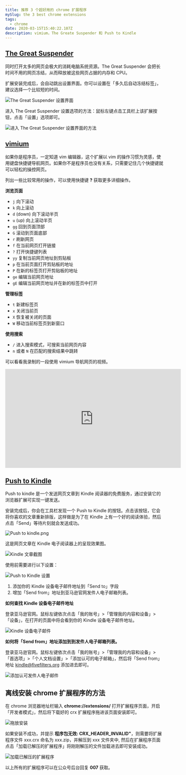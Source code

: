 ```yaml
---
title: 推荐 3 个超好用的 chrome 扩展程序
mySlug: the 3 best chrome extensions
tags:
  - chrome
date: 2020-03-15T15:40:22.107Z
description: vimium，The Greate Suspender 和 Push to Kindle
---
```

## [The Great Suspender](https://chrome.google.com/webstore/detail/the-great-suspender/klbibkeccnjlkjkiokjodocebajanakg?hl=en)

同时打开太多的网页会极大的消耗电脑系统资源。The Great Suspender 会把长时间不用的网页冻结，从而释放被这些网页占据的内存和 CPU。

扩展安装完成后，会自动跳出设置界面。你可以设置在「多久后自动冻结标签」，建议选择一个比较短的时间。

![The Great Suspender 设置界面](https://i.loli.net/2020/03/15/iZ8wxqdtM7KjGNm.png)

进入 The Great Suspender 设置选项的方法：鼠标左键点击工具栏上该扩展按钮，点击「设置」选项即可。

![进入 The Great Suspender 设置界面的方法](https://i.loli.net/2020/03/15/weyhN29suYt51xb.png)

## [vimium](http://vimium.github.io/)

如果你是程序员，一定知道 vim 编辑器，这个扩展以 vim 的操作习惯为灵感，使用键盘快捷键导航网页。如果你不是程序员也没有关系，只需要记住几个快捷键就可以轻松的操控网页。

列出一些比较常用的操作，可以使用快捷键 **?** 获取更多详细操作。

**浏览页面**

- `j` 向下滚动
- `k` 向上滚动
- `d` (down) 向下滚动半页
- `u` (up) 向上滚动半页
- `gg` 回到页面顶部
- `G` 滚动到页面底部
- `r` 刷新网页
- `f` 在当前网页打开链接
- `?` 打开快捷键列表
- `yy` 复制当前网页地址到剪贴板
- `p` 在当前页面打开剪贴板的地址
- `P` 在新的标签页打开剪贴板的地址
- `ge` 编辑当前网页地址
- `gE` 编辑当前网页地址并在新的标签页中打开

**管理标签**

- `t` 新建标签页
- `x` 关闭当前页
- `X` 恢复被关闭的页面
- `W` 移动当前标签页到新窗口

**使用搜索**

- `/` 进入搜索模式，可搜索当前网页内容
- `n` 或者 `N` 在匹配的搜索结果中跳转

可以看看我录制的一段使用 vimium 导航网页的视频。

<div class="iframe-wrapper">
<iframe width="560" height="315" src="https://www.youtube.com/embed/ZJtL0STNgLM" frameborder="0" allow="accelerometer; autoplay; encrypted-media; gyroscope; picture-in-picture" allowfullscreen></iframe>
</div>

## [Push to Kindle](https://chrome.google.com/webstore/detail/push-to-kindle/pnaiinchjaonopoejhknmgjingcnaloc)

Push to kindle 是一个发送网页文章到 Kindle 阅读器的免费服务，通过安装它的浏览器扩展可实现一键发送。

安装完成后，你会在工具栏发现一个 Push to Kindle 的按钮。点击该按钮，它会将你喜欢的文章重新排版，这样做是为了在 Kindle 上有一个好的阅读体验，然后点击「Send」等待片刻就会发送成功。

![Push to kindle.png](https://i.loli.net/2020/03/19/4TpsngJ1hYMmalu.png)

这是网页文章在 Kindle 电子阅读器上的呈现效果图。

![Kindle 文章截图](https://i.loli.net/2020/03/15/vVgqzc5FKmndXyO.png)

使用前需要进行以下设置：

![Push to Kindle 设置](https://i.loli.net/2020/03/15/dcZMFAgK3HOXNEn.png)

1. 添加你的 Kindle 设备电子邮件地址到「Send to」字段
2. 增加「Send from」地址到亚马逊官网发件人电子邮箱列表。

**如何查找 Kindle 设备电子邮件地址**

登录亚马逊官网。鼠标左键依次点击「我的账号」>「管理我的内容和设备」>「设备」，在打开的页面中将会看到你的 Kindle 设备电子邮件地址。

![Kindle 设备电子邮件](https://i.loli.net/2020/03/15/JHr7cP2pSukxRI4.png)

**如何将「Send from」地址添加到到发件人电子邮箱列表。**

登录亚马逊官网。鼠标左键依次点击「我的账号」>「管理我的内容和设备」>「首选项」>「个人文档设置」>「添加认可的电子邮箱」，然后将「Send from」地址 kindle@fivefilters.org 添加进去即可。

![添加认可发件人电子邮件](https://i.loli.net/2020/03/15/QHRSLVmbtqa1Wxw.png)

## 离线安装 chrome 扩展程序的方法

在 chrome 浏览器地址栏输入 **chrome://extensions/** 打开扩展程序页面，开启「开发者模式」，然后将下载好的 crx 扩展程序拖进该页面安装即可。

![拖放安装](https://i.loli.net/2020/03/15/3kXE4NaMvS2ztHY.png)

如果安装不成功，并提示 **程序包无效: CRX_HEADER_INVALID"**，则需要将扩展程序文件 xxx.crx 命名为 xxx.zip，并解压到 xxx 文件夹中, 然后在扩展程序页面点击「加载已解压的扩展程序」将刚刚解压的文件加载进去即可安装成功。

![加载已解压的扩展程序](https://i.loli.net/2020/03/15/6ZFh9G2MquRP1Nx.gif)

以上所有的扩展程序可以在公众号后台回复 **007** 获取。